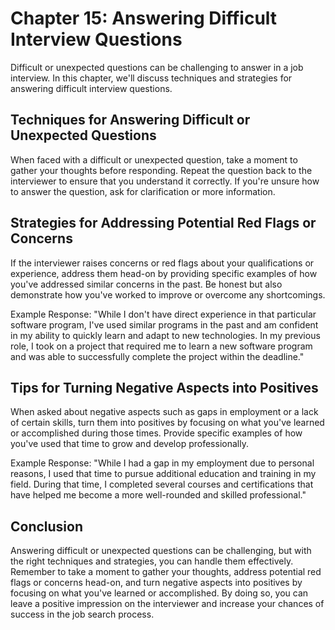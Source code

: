 Chapter 15: Answering Difficult Interview Questions
===================================================

Difficult or unexpected questions can be challenging to answer in a job interview. In this chapter, we'll discuss techniques and strategies for answering difficult interview questions.

Techniques for Answering Difficult or Unexpected Questions
----------------------------------------------------------

When faced with a difficult or unexpected question, take a moment to gather your thoughts before responding. Repeat the question back to the interviewer to ensure that you understand it correctly. If you're unsure how to answer the question, ask for clarification or more information.

Strategies for Addressing Potential Red Flags or Concerns
---------------------------------------------------------

If the interviewer raises concerns or red flags about your qualifications or experience, address them head-on by providing specific examples of how you've addressed similar concerns in the past. Be honest but also demonstrate how you've worked to improve or overcome any shortcomings.

Example Response: "While I don't have direct experience in that particular software program, I've used similar programs in the past and am confident in my ability to quickly learn and adapt to new technologies. In my previous role, I took on a project that required me to learn a new software program and was able to successfully complete the project within the deadline."

Tips for Turning Negative Aspects into Positives
------------------------------------------------

When asked about negative aspects such as gaps in employment or a lack of certain skills, turn them into positives by focusing on what you've learned or accomplished during those times. Provide specific examples of how you've used that time to grow and develop professionally.

Example Response: "While I had a gap in my employment due to personal reasons, I used that time to pursue additional education and training in my field. During that time, I completed several courses and certifications that have helped me become a more well-rounded and skilled professional."

Conclusion
----------

Answering difficult or unexpected questions can be challenging, but with the right techniques and strategies, you can handle them effectively. Remember to take a moment to gather your thoughts, address potential red flags or concerns head-on, and turn negative aspects into positives by focusing on what you've learned or accomplished. By doing so, you can leave a positive impression on the interviewer and increase your chances of success in the job search process.
